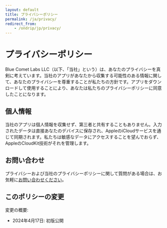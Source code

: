 ```yaml
---
layout: default
title: プライバシーポリシー 
permalink: /ja/privacy/
redirect_from:
    - /ondrip/jp/privacy/
---
```


# プライバシーポリシー

Blue Comet Labs LLC（以下、「当社」という）は、あなたのプライバシーを真剣に考えています。当社のアプリがあなたから収集する可能性のある情報に関して、あなたのプライバシーを尊重することが私たちの方針です。アプリをダウンロードして使用することにより、あなたは私たちのプライバシーポリシーに同意したことになります。

## 個人情報

当社のアプリは個人情報を収集せず、第三者と共有することもありません。入力されたデータは直接あなたのデバイスに保存され、AppleのiCloudサービスを通じて同期されます。私たちは敏感なデータにアクセスすることを望んでおらず、AppleのCloudKit技術がそれを管理します。

## お問い合わせ

プライバシーおよび当社のプライバシーポリシーに関して質問がある場合は、お気軽に<a href="mailto:contact@bluecometlabs.com">お問い合わせください</a>。

## このポリシーの変更

変更の概要:
- 2024年4月17日: 初版公開
